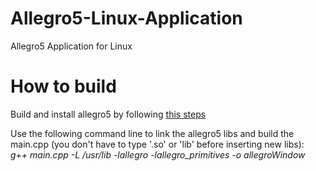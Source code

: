 # Allegro5-Linux-Application
Allegro5 Application for Linux
<h1>How to build</h1>
<p>Build and install allegro5 by following <a href="https://wiki.allegro.cc/index.php?title=Getting_Started">this steps</a></p>
<p>Use the following command line to link the allegro5 libs and build the main.cpp (you don't have to type '.so' or 'lib' before inserting new libs):</br><i>g++ main.cpp -L /usr/lib -lallegro -lallegro_primitives -o allegroWindow</i></p>
